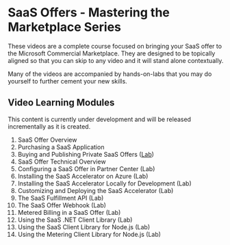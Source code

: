 # SaaS Offers - Mastering the Marketplace Series

These videos are a complete course focused on bringing your SaaS offer to the Microsoft Commercial Marketplace. They are designed to be topically aligned so that you can skip to any video and it will stand alone contextually.

Many of the videos are accompanied by hands-on-labs that you may do yourself to further cement your new skills.

## Video Learning Modules

This content is currently under development and will be released incrementally as it is created.

1. SaaS Offer Overview
1. Purchasing a SaaS Application
1. Buying and Publishing Private SaaS Offers ([Lab](./buying-and-publishing-private-saas-offers/README.md))
1. SaaS Offer Technical Overview
1. Configuring a SaaS Offer in Partner Center (Lab)
1. Installing the SaaS Accelerator on Azure (Lab)
1. Installing the SaaS Accelerator Locally for Development (Lab)
1. Customizing and Deploying the SaaS Accelerator (Lab)
1. The SaaS Fulfillment API (Lab)
1. The SaaS Offer Webhook (Lab)
1. Metered Billing in a SaaS Offer (Lab)
1. Using the SaaS .NET Client Library (Lab)
1. Using the SaaS Client Library for Node.js (Lab)
1. Using the Metering Client Library for Node.js (Lab)
